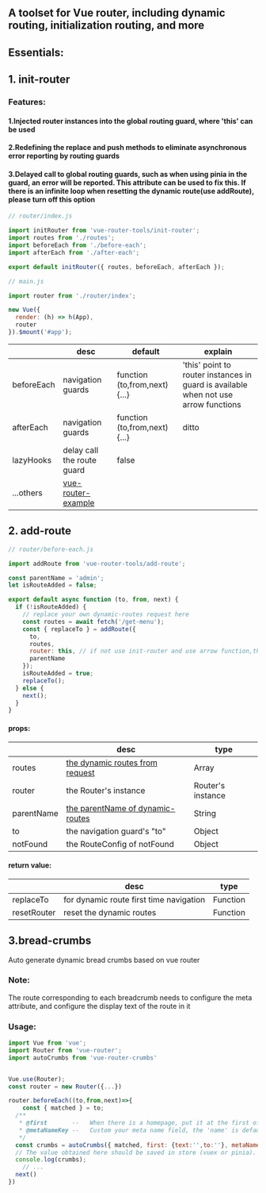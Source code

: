 <h2>A toolset for Vue router, including dynamic routing, initialization routing, and more</h2>

## Essentials:

## 1. init-router

### Features:

#### 1.Injected router instances into the global routing guard, where 'this' can be used

#### 2.Redefining the replace and push methods to eliminate asynchronous error reporting by routing guards

#### 3.Delayed call to global routing guards, such as when using pinia in the guard, an error will be reported. This attribute can be used to fix this. If there is an infinite loop when resetting the dynamic route(use addRoute), please turn off this option

```js
// router/index.js

import initRouter from 'vue-router-tools/init-router';
import routes from './routes';
import beforeEach from './before-each';
import afterEach from './after-each';

export default initRouter({ routes, beforeEach, afterEach });
```

```js
// main.js

import router from './router/index';

new Vue({
  render: (h) => h(App),
  router
}).$mount('#app');
```

|            | desc                                                                                            | default                       | explain                                                                             |
| ---------- | ----------------------------------------------------------------------------------------------- | ----------------------------- | ----------------------------------------------------------------------------------- |
| beforeEach | navigation guards                                                                               | function (to,from,next) {...} | 'this' point to router instances in guard is available when not use arrow functions |
| afterEach  | navigation guards                                                                               | function (to,from,next) {...} | ditto                                                                               |
| lazyHooks  | delay call the route guard                                                                      | false                         |                                                                                     |
| ...others  | [vue-router-example](https://github.com/vuejs/vue-router/blob/dev/examples/named-routes/app.js) |                               |                                                                                     |

## 2. add-route

```js
// router/before-each.js

import addRoute from 'vue-router-tools/add-route';

const parentName = 'admin';
let isRouteAdded = false;

export default async function (to, from, next) {
  if (!isRouteAdded) {
    // replace your own dynamic-routes request here
    const routes = await fetch('/get-menu');
    const { replaceTo } = addRoute({
      to,
      routes,
      router: this, // if not use init-router and use arrow function,then the "this" is "undifined",or replace the router instance here
      parentName
    });
    isRouteAdded = true;
    replaceTo();
  } else {
    next();
  }
}
```

#### props:

|            | desc                                                                                              | type              |
| ---------- | ------------------------------------------------------------------------------------------------- | ----------------- |
| routes     | [the dynamic routes from request](https://v3.router.vuejs.org/guide/essentials/named-routes.html) | Array             |
| router     | the Router's instance                                                                             | Router's instance |
| parentName | [the parentName of dynamic-routes](https://v3.router.vuejs.org/api/#router-addroute-2)            | String            |
| to         | the navigation guard's "to"                                                                       | Object            |
| notFound   | the RouteConfig of notFound                                                                       | Object            |

#### return value:

|             | desc                                    | type     |
| ----------- | --------------------------------------- | -------- |
| replaceTo   | for dynamic route first time navigation | Function |
| resetRouter | reset the dynamic routes                | Function |

## 3.bread-crumbs

Auto generate dynamic bread crumbs based on vue router

### Note:

The route corresponding to each breadcrumb needs to configure the meta attribute, and configure the display text of the route in it

### Usage:

```js
import Vue from 'vue';
import Router from 'vue-router';
import autoCrumbs from 'vue-router-crumbs'


Vue.use(Router);
const router = new Router({...})

router.beforeEach((to,from,next)=>{
    const { matched } = to;
  /**
   * @first       --   When there is a homepage, put it at the first of the breadcrumbs
   * @metaNameKey --   Custom your meta name field, the 'name' is default
   */
  const crumbs = autoCrumbs({ matched, first: {text:'',to:''}, metaNameKey:''});
  // The value obtained here should be saved in store (vuex or pinia).
  console.log(crumbs);
    // ...
  next()
})
```
